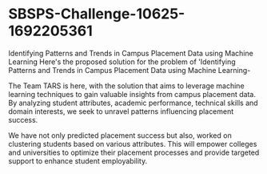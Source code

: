 # SBSPS-Challenge-10625-1692205361
Identifying Patterns and Trends in Campus Placement Data using Machine Learning
Here's the proposed solution for the problem of 'Identifying Patterns and Trends in Campus Placement Data using Machine Learning- 

The Team TARS is here, with the solution that aims to leverage machine learning techniques to gain valuable insights from campus placement data. By analyzing student attributes, academic performance, technical skills and domain interests, we seek to unravel patterns influencing placement success. 

We have not only predicted placement success but also, worked on clustering students based on various attributes. This will empower colleges and universities to optimize their placement processes and provide targeted support to enhance student employability.
